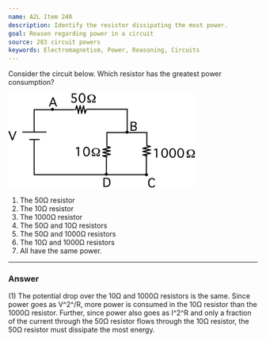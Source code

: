 ```yaml
---
name: A2L Item 240
description: Identify the resistor dissipating the most power.
goal: Reason regarding power in a circuit
source: 283 circuit powers
keywords: Electromagnetism, Power, Reasoning, Circuits
---
```


Consider the circuit below.  Which resistor has the greatest power
consumption?

![Item240_fig1.gif](../images/Item240_fig1.gif)

1. The 50Ω resistor
2. The 10Ω resistor
3. The 1000Ω resistor
4. The 50Ω and 10Ω resistors
5. The 50Ω and 1000Ω resistors
6. The 10Ω and 1000Ω resistors
7. All have the same power.


<hr/>

### Answer

(1) The potential drop over the 10Ω and 1000Ω resistors is the same.
Since power goes as V^2^/R, more power is consumed in the 10Ω resistor
than the 1000Ω resistor. Further, since power also goes as I^2^R and only
a fraction of the current through the 50Ω resistor flows through the 10Ω
resistor, the 50Ω resistor must dissipate the most energy.
